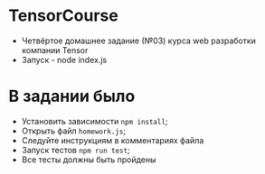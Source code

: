 
# TensorCourse
* Четвёртое домашнее задание (№03) курса web разработки компании Tensor
* Запуск - node index.js

# В задании было

* Установить зависимости `npm install`;
* Открыть файл `homework.js`;
* Следуйте инструкциям в комментариях файла
* Запуск тестов `npm run test`;
* Все тесты должны быть пройдены

